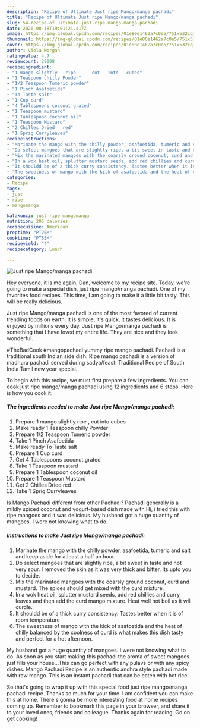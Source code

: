 ```yaml
---
description: "Recipe of Ultimate Just ripe Mango/manga pachadi"
title: "Recipe of Ultimate Just ripe Mango/manga pachadi"
slug: 54-recipe-of-ultimate-just-ripe-mango-manga-pachadi
date: 2020-08-18T19:01:21.417Z
image: https://img-global.cpcdn.com/recipes/01e80e1462a7c0e5/751x532cq70/just-ripe-mangomanga-pachadi-recipe-main-photo.jpg
thumbnail: https://img-global.cpcdn.com/recipes/01e80e1462a7c0e5/751x532cq70/just-ripe-mangomanga-pachadi-recipe-main-photo.jpg
cover: https://img-global.cpcdn.com/recipes/01e80e1462a7c0e5/751x532cq70/just-ripe-mangomanga-pachadi-recipe-main-photo.jpg
author: Viola Morgan
ratingvalue: 4.7
reviewcount: 29008
recipeingredient:
- "1 mango slightly   ripe      cut   into   cubes"
- "1 Teaspoon chilly Powder"
- "1/2 Teaspoon Tumeric powder"
- "1 Pinch Asafoetida"
- "To Taste salt"
- "1 Cup curd"
- "4 Tablespoons coconut grated"
- "1 Teaspoon mustard"
- "1 Tablespoon coconut oil"
- "1 Teaspoon Mustard"
- "2 Chilles Dried   red"
- "1 Sprig Curryleaves"
recipeinstructions:
- "Marinate the mango with the chilly powder, asafoetida, tumeric and salt and keep aside for atleast a half an hour."
- "Do select mangoes that are slightly ripe, a bit sweet in taste and not very sour. I removed the skin as it was very thick and bitter. Its upto you to decide."
- "Mix the marinated mangoes with the coarsly ground coconut, curd and mustard. The spices should get mixed with the curd mixture."
- "In a wok heat oil, splutter mustard seeds, add red chillies and curry leaves and then add the curd mango mixture. Heat well not boil as it will curdle."
- "It shouldd be of a thick curry consistency. Tastes better when it is of room temperature"
- "The sweetness of mango with the kick of asafoetida and the heat of chilly balanced by the coolness of curd is what makes this dish tasty and perfect for a hot afternoon."
categories:
- Recipe
tags:
- just
- ripe
- mangomanga

katakunci: just ripe mangomanga 
nutrition: 205 calories
recipecuisine: American
preptime: "PT26M"
cooktime: "PT55M"
recipeyield: "4"
recipecategory: Lunch

---
```



![Just ripe Mango/manga pachadi](https://img-global.cpcdn.com/recipes/01e80e1462a7c0e5/751x532cq70/just-ripe-mangomanga-pachadi-recipe-main-photo.jpg)

Hey everyone, it is me again, Dan, welcome to my recipe site. Today, we're going to make a special dish, just ripe mango/manga pachadi. One of my favorites food recipes. This time, I am going to make it a little bit tasty. This will be really delicious.

Just ripe Mango/manga pachadi is one of the most favored of current trending foods on earth. It is simple, it's quick, it tastes delicious. It is enjoyed by millions every day. Just ripe Mango/manga pachadi is something that I have loved my entire life. They are nice and they look wonderful.

#TheBadCook #mangopachadi yummy ripe mango pachadi. Pachadi is a traditional south Indian side dish. Ripe mango pachadi is a version of madhura pachadi served during sadya/feast. Traditional Recipe of South India Tamil new year special.


To begin with this recipe, we must first prepare a few ingredients. You can cook just ripe mango/manga pachadi using 12 ingredients and 6 steps. Here is how you cook it.

<!--inarticleads1-->

##### The ingredients needed to make Just ripe Mango/manga pachadi:

1. Prepare 1 mango slightly   ripe    ,  cut   into   cubes
1. Make ready 1 Teaspoon chilly Powder
1. Prepare 1/2 Teaspoon Tumeric powder
1. Take 1 Pinch Asafoetida
1. Make ready To Taste salt
1. Prepare 1 Cup curd
1. Get 4 Tablespoons coconut grated
1. Take 1 Teaspoon mustard
1. Prepare 1 Tablespoon coconut oil
1. Prepare 1 Teaspoon Mustard
1. Get 2 Chilles Dried   red
1. Take 1 Sprig Curryleaves


Is Mango Pachadi different from other Pachadi? Pachadi generally is a mildly spiced coconut and yogurt-based dish made with Hi, i tried this with ripe mangoes and it was delicious. My husband got a huge quantity of mangoes. I were not knowing what to do. 

<!--inarticleads2-->

##### Instructions to make Just ripe Mango/manga pachadi:

1. Marinate the mango with the chilly powder, asafoetida, tumeric and salt and keep aside for atleast a half an hour.
1. Do select mangoes that are slightly ripe, a bit sweet in taste and not very sour. I removed the skin as it was very thick and bitter. Its upto you to decide.
1. Mix the marinated mangoes with the coarsly ground coconut, curd and mustard. The spices should get mixed with the curd mixture.
1. In a wok heat oil, splutter mustard seeds, add red chillies and curry leaves and then add the curd mango mixture. Heat well not boil as it will curdle.
1. It shouldd be of a thick curry consistency. Tastes better when it is of room temperature
1. The sweetness of mango with the kick of asafoetida and the heat of chilly balanced by the coolness of curd is what makes this dish tasty and perfect for a hot afternoon.


My husband got a huge quantity of mangoes. I were not knowing what to do. As soon as you start making this pachadi the aroma of sweet mangoes just fills your house…This can go perfect with any pulavs or with any spicy dishes. Mango Pachadi Recipe is an authentic andhra style pachadi made with raw mango. This is an instant pachadi that can be eaten with hot rice. 

So that's going to wrap it up with this special food just ripe mango/manga pachadi recipe. Thanks so much for your time. I am confident you can make this at home. There's gonna be more interesting food at home recipes coming up. Remember to bookmark this page in your browser, and share it to your loved ones, friends and colleague. Thanks again for reading. Go on get cooking!
